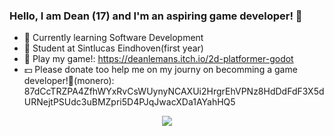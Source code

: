 ### Hello, I am Dean (17) and I'm an aspiring game developer! 👋

- 🌱 Currently learning Software Development
- 🏫 Student at Sintlucas Eindhoven(first year)
- 👾 Play my game!: https://deanlemans.itch.io/2d-platformer-godot
- 💵 Please donate too help me on my journy on becomming a game developer!🙏(monero): 87dCcTRZPA4ZfhWYxRvCsWUynyNCAXUi2HrgrEhVPNz8HdDdFdF3X5dURNejtPSUdc3uBMZpri5D4PJqJwacXDa1AYahHQ5

<div id="header" align="center">
  <img src="https://media.giphy.com/media/enj50kao8gMfu/giphy.gif"/>
</div>
